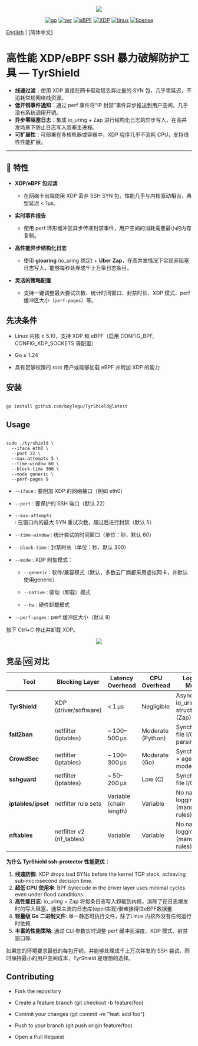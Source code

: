 <div align="center">

<p align="center">
<img src="https://cdn.jsdelivr.net/gh/boylegu/TyrShield/assets/images/TyrShield.png">
</p>

[![go](https://img.shields.io/badge/Go-1.24+-66C9D6)]()
[![ver](https://img.shields.io/badge/version-1.0.0-0F80C2)]()
[![eBPF](https://img.shields.io/badge/support-eBPF-F1E05A)]()
[![XDP](https://img.shields.io/badge/support-XDP-F1E05A)]()
[![linux](https://img.shields.io/badge/support-Linux5.10+-4CC81E)]()
[![license](https://img.shields.io/badge/license-MIT-0F80C2)]()

</div>

[English](https://github.com/boylegu/TyrShield) | [简体中文]


# **高性能 XDP/eBPF SSH 暴力破解防护工具 — TyrShield**

- **线速过滤**：使用 XDP 直接在网卡驱动层丢弃过量的 SYN 包，几乎零延迟，不消耗常规网络栈资源。
- **低开销事件通知**：通过 perf 事件将“IP 封禁”事件异步推送到用户空间，几乎没有系统调用开销。
- **异步零阻塞日志**：集成 io_uring + Zap 进行结构化日志的异步写入，在高并发场景下防止日志写入阻塞主进程。
- **可扩展性**：可部署在多核机器或容器中，XDP 程序几乎不消耗 CPU，支持线性性能扩展。

---

## 🚀 特性

- **XDP/eBPF 包过滤**
    - 在网络卡前端使用 XDP 丢弃 SSH SYN 包，性能几乎与内核驱动相当，典型延迟 < 1µs。

- **实时事件报告**
    - 使用 perf 环形缓冲区异步传递封禁事件，用户空间的消耗需要最小的内存复制。

- **高性能异步结构化日志**
    - 使用 **giouring** (io_uring 绑定) + **Uber Zap**，在高并发情况下实现非阻塞日志写入，能够每秒处理成千上万条日志条目。

- **灵活的策略配置**
    - 支持一键调整最大尝试次数、统计时间窗口、封禁时长、XDP 模式、perf 缓冲区大小（`perf-pages`）等。

## 先决条件

- Linux 内核 ≥ 5.10，支持 XDP 和 eBPF（启用 CONFIG_BPF, CONFIG_XDP_SOCKETS 等配置）

- Go ≥ 1.24

- 具有足够权限的 root 用户或能够加载 eBPF 并附加 XDP 的能力

## 安装

```shell

go install github.com/boylegu/TyrShield@latest

```


## Usage

```shell

sudo ./tyrshield \
  --iface eth0 \
  --port 22 \
  --max-attempts 5 \
  --time-window 60 \
  --block-time 300 \
  --mode generic \
  --perf-pages 8

```

- `--iface` : 要附加 XDP 的网络接口（例如 eth0）

- `--port` : 要保护的 SSH 端口（默认 22）

- `--max-attempts` : 在窗口内的最大 SYN 重试次数，超过后进行封禁（默认 5）

- `--time-window` : 统计尝试的时间窗口（单位：秒，默认 60）

- `--block-time` : 封禁时长（单位：秒，默认 300）

- `--mode` : XDP 附加模式：

    - `--generic` : 软件/兼容模式（默认，多数云厂商都采用虚拟网卡，并默认使用generic）

    - `--native` : 驱动（卸载）模式

    - `--hw` : 硬件卸载模式

- `--perf-pages` : perf 缓冲区大小（默认 8）

按下 Ctrl+C 停止并卸载 XDP。

<p align="center">
<img src="https://cdn.jsdelivr.net/gh/boylegu/TyrShield/assets/images/tyrshield_show.gif">
</p>

## 竞品 🆚 对比

| Tool               | Blocking Layer            | Latency Overhead | CPU Overhead       | Logging Model                          | Configuration        | Language       |
|--------------------|---------------------------|------------------|--------------------|----------------------------------------|----------------------|----------------|
| **TyrShield**      | XDP (driver/software)      | < 1 µs           | Negligible         | Async via io_uring + structured (Zap)  | CLI flags           | Go + eBPF      |
| **fail2ban**       | netfilter (iptables)       | ~ 100–500 µs     | Moderate (Python)  | Synchronous file I/O + log parsing     | INI + regex         | Python         |
| **CrowdSec**       | netfilter (iptables)       | ~ 100–300 µs     | Moderate (Go)      | Synchronous + agent mode               | YAML + regex        | Go             |
| **sshguard**       | netfilter (iptables)       | ~ 50–200 µs      | Low (C)            | Synchronous file I/O                   | Simple conf file    | C              |
| **iptables/ipset** | netfilter rule sets         | Variable (chain length) | Variable           | No native logging (manual rules)       | CLI / scripts       | C (kernel)     |
| **nftables**       | netfilter v2 (nf_tables)   | Variable         | Variable           | No native logging (manual rules)       | CLI / scripts       | C (kernel)     |

**为什么 TyrShield ssh‑protector 性能更优：**
1. **线速防御**: XDP drops bad SYNs before the kernel TCP stack, achieving sub‑microsecond decision time.
2. **超低 CPU 使用率**: BPF bytecode in the driver layer uses minimal cycles even under flood conditions.
3. **高性能日志**: io_uring + Zap 将每条日志写入卸载到内核，消除了在日志爆发时的写入阻塞，通常主流的日志库(epoll实现)很难接得住eBPF数据量.
4. **轻量级 Go 二进制文件**: 单一静态可执行文件，除了Linux 内核外没有任何运行时依赖.
5. **丰富的性能策略**: 通过 CLI 参数实时调整 perf 缓冲区深度、XDP 模式、封禁窗口等.

如果您的环境要求最低的每包开销，并能够处理成千上万次并发的 SSH 尝试，同时保持最小的用户空间成本，TyrShield 是理想的选择。

## Contributing

- Fork the repository

- Create a feature branch (git checkout -b feature/foo)

- Commit your changes (git commit -m "feat: add foo")

- Push to your branch (git push origin feature/foo)

- Open a Pull Request